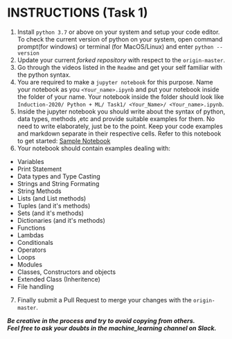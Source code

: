 # INSTRUCTIONS (Task 1)

1. Install `python 3.7` or above on your system and setup your code editor. To check the current version of python on your system, open command prompt(for windows) or terminal (for MacOS/Linux) and enter `python --version`
2. Update your current *forked repository* with respect to the `origin-master`.
3. Go through the videos listed in the `Readme` and get your self familiar with the python syntax.
4. You are required to make a `jupyter notebook` for this purpose. Name your notebook as you `<Your_name>.ipynb` and put your notebook inside the folder of your name. Your notebook inside the folder should look like `Induction-2020/ Python + ML/ Task1/ <Your_Name>/ <Your_name>.ipynb`.
5. Inside the jupyter notebook you should write about the syntax of python, data types, methods ,etc and provide suitable examples for them. No need to write elaborately, just be to the point. Keep your code examples and markdown separate in their respective cells.
Refer to this notebook to get started: <a href ="https://github.com/EnigmaVSSUT/Induction-2020/tree/master/Python%20%2B%20ML/Task%201/Partha%20Prateem%20Patra">Sample Notebook</a>
6. Your notebook should contain examples dealing with:
* Variables
* Print Statement
* Data types and Type Casting
* Strings and String Formating
* String Methods
* Lists (and List methods)
* Tuples (and it's methods)
* Sets (and it's methods)
* Dictionaries (and it's methods)
* Functions
* Lambdas
* Conditionals
* Operators
* Loops
* Modules
* Classes, Constructors and objects
* Extended Class (Inheritence)
* File handling
7. Finally submit a Pull Request to merge your changes with the `origin-master`.

**_Be creative in the process and try to avoid copying from others._**
<br>
**_Feel free to ask your doubts in the *machine_learning* channel on Slack._**
